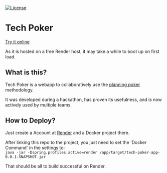 [![License](https://img.shields.io/badge/License-Apache%202.0-blue.svg)](https://github.com/leonard84/tech-poker/blob/master/LICENSE.txt)

# Tech Poker

[Try it online](https://techpoker.onrender.com/)

As it is hosted on a free Render host, it may take a while to boot up on first load.

## What is this?

Tech Poker is a webapp to collaboratively use the [planning poker](https://en.wikipedia.org/wiki/Planning_poker) methodology.

It was developed during a hackathon, has proven its usefulness, and is now actively used by multiple teams.

## How to Deploy?

Just create a Account at [Render](https://render.com) and a Docker project there.

After linking this repo to the project, you just need to set the 'Docker Command' in the settings to:<br>
`java -jar -Dspring.profiles.active=render /app/target/tech-poker-app-0.0.1-SNAPSHOT.jar`

That should be all to build successful on Render.